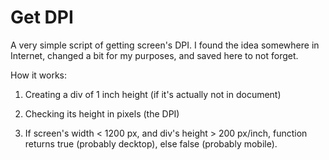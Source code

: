 # Get DPI
A very simple script of getting screen's DPI.
I found the idea somewhere in Internet, changed a bit for my purposes, and saved here to not forget.

How it works:

1) Creating a div of 1 inch height (if it's actually not in document)

2) Checking its height in pixels (the DPI)

3) If screen's width < 1200 px, and div's height > 200 px/inch, function returns true (probably decktop), else false (probably mobile).
